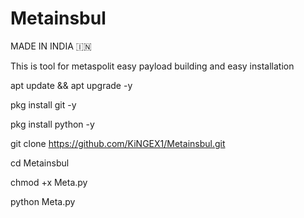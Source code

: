 # Metainsbul

MADE IN INDIA 🇮🇳

This is tool for metaspolit easy payload building and easy installation 

apt update && apt upgrade -y

pkg install git -y

pkg install python -y

git clone https://github.com/KiNGEX1/Metainsbul.git

cd Metainsbul

chmod +x Meta.py

python Meta.py
